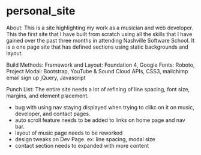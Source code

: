 personal_site
=============

About:
This is a site highlighting my work as a musician and web developer.  This the first site that I have built from scratch using all the skills that I have gained over the past three months in attending Nashville Software School. 
It is a one page site that has defined sections using static backgrounds and layout.

Build Methods:
Framework and Layout:  Foundation 4,
Google Fonts: Roboto,
Project Modal:  Bootstrap,
YouTube & Sound Cloud APIs,
CSS3, mailchimp email sign up
jQuery,
Javascript





Punch List:
The entire site needs a lot of refining of line spacing, font size, margins, and element placement. 
- bug with using nav staying displayed when trying to clikc on it on music, developer, and contact pages.
- auto scroll feature needs to be added to links on home page and nav bar.
- layout of music page needs to be reworked
- design tweaks on Dev Page. ex: line spacing, modal size
- contact section needs to expanded with more content





